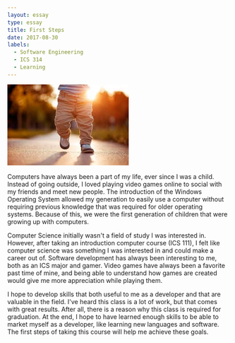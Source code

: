 ```yaml
---
layout: essay
type: essay
title: First Steps
date: 2017-08-30
labels:
  - Software Engineering
  - ICS 314
  - Learning
---
```


<img class="ui medium left floated image" src="../images/firststeps.jpg">

Computers have always been a part of my life, ever since I was a child. Instead of going outside, I loved playing video games online to social with my friends and meet new people. The introduction of the Windows Operating System allowed my generation to easily use a computer without requiring previous knowledge that was required for older operating systems. Because of this, we were the first generation of children that were growing up with computers.

Computer Science initially wasn't a field of study I was interested in. However, after taking an introduction computer course (ICS 111), I felt like computer science was something I was interested in and could make a career out of. Software development has always been interesting to me, both as an ICS major and gamer. Video games have always been a favorite past time of mine, and being able to understand how games are created would give me more appreciation while playing them.

I hope to develop skills that both useful to me as a developer and that are valuable in the field. I've heard this class is a lot of work, but that comes with great results. After all, there is a reason why this class is required for graduation. At the end, I hope to have learned enough skills to be able to market myself as a developer, like learning new languages and software. The first steps of taking this course will help me achieve these goals.
